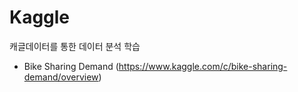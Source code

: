 # Kaggle

캐글데이터를 통한 데이터 분석 학습

* Bike Sharing Demand (https://www.kaggle.com/c/bike-sharing-demand/overview)
